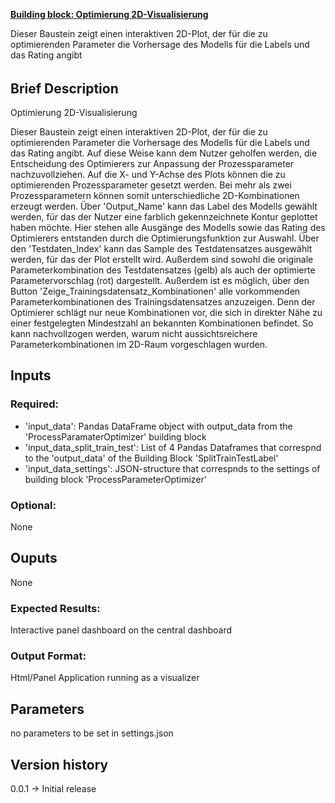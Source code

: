 <b><u>Building block: Optimierung 2D-Visualisierung</u></b>

Dieser Baustein zeigt einen interaktiven 2D-Plot, der für die zu optimierenden Parameter die Vorhersage des Modells für die Labels und das Rating angibt
######

## Brief Description

Optimierung 2D-Visualisierung

Dieser Baustein zeigt einen interaktiven 2D-Plot, der für die zu optimierenden Parameter die Vorhersage des Modells für die Labels und das Rating angibt. Auf diese Weise kann dem Nutzer geholfen werden, die Entscheidung des Optimierers zur Anpassung der Prozessparameter nachzuvollziehen. Auf die X- und Y-Achse des Plots können die zu optimierenden Prozessparameter gesetzt werden. Bei mehr als zwei Prozessparametern können somit unterschiedliche 2D-Kombinationen erzeugt werden. Über 'Output_Name' kann das Label des Modells gewählt werden, für das der Nutzer eine farblich gekennzeichnete Kontur geplottet haben möchte. Hier stehen alle Ausgänge des Modells sowie das Rating des Optimierers entstanden durch die Optimierungsfunktion zur Auswahl. Über den 'Testdaten_Index' kann das Sample des Testdatensatzes ausgewählt werden, für das der Plot erstellt wird. Außerdem sind sowohl die originale Parameterkombination des Testdatensatzes (gelb) als auch der optimierte Parametervorschlag (rot) dargestellt. Außerdem ist es möglich, über den Button 'Zeige_Trainingsdatensatz_Kombinationen' alle vorkommenden Parameterkombinationen des Trainingsdatensatzes anzuzeigen. Denn der Optimierer schlägt nur neue Kombinationen vor, die sich in direkter Nähe zu einer festgelegten Mindestzahl an bekannten Kombinationen befindet. So kann nachvollzogen werden, warum nicht aussichtsreichere Parameterkombinationen im 2D-Raum vorgeschlagen wurden.

## Inputs
### Required: 
- 'input_data': Pandas DataFrame object with output_data from the 'ProcessParamaterOptimizer' building block
- 'input_data_split_train_test': List of 4 Pandas Dataframes that correspnd to the 'output_data' of the Building Block 'SplitTrainTestLabel'
- 'input_data_settings': JSON-structure that correspnds to the settings of building block 'ProcessParameterOptimizer'

### Optional: 
None

## Ouputs
None

### Expected Results: 
Interactive panel dashboard on the central dashboard
### Output Format:
Html/Panel Application running as a visualizer

## Parameters
no parameters to be set in settings.json

## Version history
0.0.1 -> Initial release 